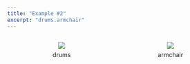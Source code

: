 ```yaml
---
title: "Example #2"
excerpt: "drums.armchair"
---
```

  <div>
    <div style="width:50%;float:left;text-align:center">
      <figure>
        <a href="{{site.baseurl}}/assets/dataset/2_0.png">
        <img src="{{site.baseurl}}/assets/dataset/2_0.png" style="margin-bottom: 5px;"></a>
        <figcaption style="width:100%">drums</figcaption>
      </figure>
    </div>
    <div style="width:50%;float:left;text-align:center">
      <figure>
        <a href="{{site.baseurl}}/assets/dataset/2_1.png">
        <img src="{{site.baseurl}}/assets/dataset/2_1.png" style="margin-bottom: 5px;"></a>
        <figcaption style="width:100%">armchair</figcaption>
      </figure>
    </div>
  </div>
